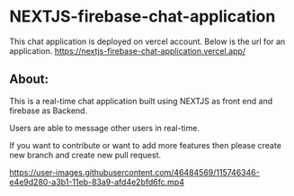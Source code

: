 # NEXTJS-firebase-chat-application

This chat application is deployed on vercel account. Below is the url for an application.
https://nextjs-firebase-chat-application.vercel.app/

## About:
This is a real-time chat application built using NEXTJS as front end and firebase as Backend.

Users are able to message other users in real-time.

If you want to contribute or want to add more features then please create new branch and create new pull request.


https://user-images.githubusercontent.com/46484569/115746346-e4e9d280-a3b1-11eb-83a9-afd4e2bfd6fc.mp4

